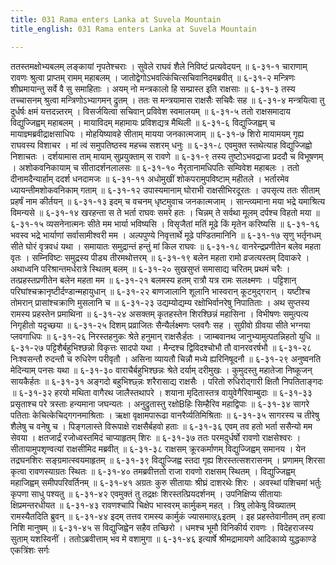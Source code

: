 ```yaml
---
title: 031 Rama enters Lanka at Suvela Mountain
title_english: 031 Rama enters Lanka at Suvela Mountain

---
```

<div class="audioEmbed"  caption="श्रीराम-हरिसीताराममूर्ति-घनपाठिभ्यां वचनम्" src="https://archive.org/download/Ramayana-recitation-Sriram-harisItArAmamUrti-Ghanapaati-v2/Kanda_6/Kanda_6_YK-031-Rama_enters_Lanka_at_Suvela_Mountain_0.mp3"></div>
ततस्तमक्षोभ्यबलम् लङ्कायां नृपतेश्चराः ।  
सुवेले राघवं शैले निविष्टं प्रत्यवेदयन् ॥ ६-३१-१  
चाराणाम् रावणः श्रुत्वा प्राप्तम् रामम् महाबलम् ।  
जातोद्वेगोऽभवत्किंचित्सचिवानिदमब्रवीत् ॥ ६-३१-२  
मन्त्रिणः शीघ्रमायान्तु सर्वे वै सु समाहिताः ।  
अयम् नो मन्त्रकालो हि सम्प्रास्त इति राक्षसाः ॥ ६-३१-३  
तस्य तच्चासनम् श्रुत्वा मन्त्रिणोऽभ्यागमन् द्रुतम् ।  
ततः स मन्त्रयामास राक्षसैः सचिवैः सह ॥ ६-३१-४  
मन्त्रयित्वा तु दुर्धर्षः क्षमं यत्तदन्न्तरम् ।  
विसर्जयित्वा सचिवान् प्रविवेश स्वमालयम् ॥ ६-३१-५  
ततो राक्षसमादाय विद्युज्जिह्वम् महाबलम् ।  
मायाविदम् महामायः प्रविशद्यत्र मैथिली ॥ ६-३१-६  
विद्युज्जिह्वम् च मायाज्ञ्मब्रवीद्राक्षसाधिपः ।  
मोहयिष्यावहे सीताम् मायया जनकात्मजाम् ॥ ६-३१-७  
शिरो मायामयम् गृह्य राघवस्य विशाचर ।  
मां त्वं समुपतिष्ठस्व महच्च सशरम् धनुः ॥ ६-३१-८  
एवमुक्त स्तथेत्याह विद्युज्जिह्वो निशाचतः ।  
दर्शयामास ताम् मायाम् सुप्रयुक्ताम् स रावणे ॥ ६-३१-९  
तस्य तुष्टोऽभवद्राजा प्रददौ च विभूषणम् ।  
अशोकवनिकायाम् च सीतादर्शनलालसः ॥ ६-३१-१०  
नैरृतानामधिपतिः सम्विवेश महाबलः ।  
ततो दीनामदैन्यार्हाम् ददर्श धनदामजः ॥ ६-३१-११  
अधोमुखीं शोकपरामुपविष्टाम् महीतले ।  
भर्तारमेव ध्यायन्तीमशोकवनिकाम् गताम् ॥ ६-३१-१२  
उपास्यमानाम् घोराभी राक्षसीभिरदूरतः ।  
उपसृत्य ततः सीताम् प्रहर्षं नाम कीर्तयन् ॥ ६-३१-१३  
इदम् च वचनम् धृष्टमुवाच जनकात्मजाम् ।  
सान्त्व्यमाना मया भद्रे यमाश्रित्य विमन्यसे ॥ ६-३१-१४  
खरहन्ता स ते भर्ता राघवः समरे हतः ।  
चिन्नम् ते सर्वथा मूलम् दर्पश्च विहतो मया ॥ ६-३१-१५  
व्यसनेनात्मनः सीते मम भार्या भविष्यसि ।  
विसृजैतां मतिं मूढे किं मृतेन करिष्यसि ॥ ६-३१-१६  
भवस्व भद्रे भार्याणां सर्वासामीश्वरी मम ।  
अल्पपुण्ये निवृत्तार्थे मूढे पण्डितमानिनि ॥ ६-३१-१७  
सृणु भर्तृनधम् सीते घोरं वृत्रवधं यथा ।  
समायातः समुद्रान्तं हन्तुं मां किल राघवः ॥ ६-३१-१८  
वानरेन्द्रप्रणीतेन बलेव महता वृतः ।  
सम्निविष्टः समुद्रस्य पीड्य तीरमथोत्तरम् ॥ ६-३१-१९  
बलेन महता रामो व्रजत्यस्तम् दिवाकरे ।  
अथाध्वनि परिश्रान्तमर्धरात्रे स्थितम् बलम् ॥ ६-३१-२०  
सुखसुप्तं समासाद्य चरितम् प्रथमं चरैः ।  
तत्प्रहस्तप्रणीतेन बलेन महता मम ॥ ६-३१-२१  
बलमस्य हतम् रात्रौ यत्र रामः सलक्ष्मणः ।  
पट्टिशान् परिघांश्चक्रानृष्टीर्दण्डान्महायुधान् ॥ ६-३१-२२  
बाणजालानि शूलानि भास्वरान् कूटमुद्गरान् ।  
यष्टीश्च तोमरान् प्रासांश्चक्राणि मुसलानि च ॥ ६-३१-२३  
उद्यम्योद्यम्य रक्षोभिर्वानरेषु निपातिताः ।  
अथ सुप्तस्य रामस्य प्रहस्तेन प्रमाथिना ॥ ६-३१-२४  
असक्तम् कृतहस्तेन शिरश्छिन्नं महासिना ।  
विभीषणः समुत्पत्य निगृहीतो यदृच्छया ॥ ६-३१-२५  
दिशम् प्रव्राजितः सैन्यैर्लक्ष्मणः प्लवगैः सह ।  
सुग्रीवो ग्रीवया सीते भग्नया प्लवगाधिपः ॥ ६-३१-२६  
निरस्तहनुकः श्रेते हनुमान् राक्षसैःर्हतः ।  
जाम्बवानथ जानुभ्यामुत्पतन्निहतो युधि ॥ ६-३१-२७  
पट्टिशैर्बहुभिश्छन्नो विकृत्तः सादपो यथा ।  
मैन्दश्च द्विविदश्चोभौ तौ वानरवरर्षभौ ॥ ६-३१-२८  
निःश्वसन्तौ रुदन्तौ च रुधिरेण परीवृतौ ।  
असिना व्यायतौ चिन्नौ मध्ये ह्यरिनिषूदनौ ॥ ६-३१-२९  
अनुष्वनति मेदिन्याम् पनसः यथा ॥ ६-३१-३०  
वाराचैर्बहुभिश्छन्नः श्रेते दर्याम् दरीमुखः ।  
कुमुदस्तु महातेजा निष्कूजन् सायकैर्हतः ॥ ६-३१-३१  
अङ्गदो बहुभिश्छ्न्नः शरैरासाद्य राक्षसैः ।  
परितो रुधिरोद्गारी क्षितौ निपतिताङ्गदः ॥ ६-३१-३२  
हरयो मथिता वागैरथ जालैस्तथापरे ।  
शयाना मृदितास्तत्र वायुवेगैरिवाम्बुदाः ॥ ६-३१-३३  
प्रसृताश्च परे त्रस्ताः हन्यमाना जघन्यतः ।  
अनुद्रुतास्तु रक्षोBहिः सिम्हैरिव महाद्विपाः ॥ ६-३१-३४  
सागरे पतिताः केचित्केचिद्गगनमाश्रिताः ।  
ऋक्षा वृक्षामपारूढा वानरैर्व्यतिमिश्रिताः ॥ ६-३१-३५  
सागरस्य च तीरेषु शैलेषु च वनेषु च ।  
पिङ्गलास्ते विरूपाक्षे राक्षसैर्बहवो हताः ॥ ६-३१-३६  
एवम् तव हतो भर्ता ससैन्यो मम सेवया ।  
क्षतजार्द्रं रजोध्वस्तमिदं चाप्याहृतम् शिरः ॥ ६-३१-३७  
ततः परमदुर्धर्षो रावणो राक्षसेश्वरः ।  
सीतायामुपशृण्वत्यां राक्षसीमिद मब्रवीत् ॥ ६-३१-३८  
राक्षसम् क्रूरकर्माणम् विद्युज्जिह्वम् समानय ।  
येन तद्रघनशिरः सङ्ग्रमात्स्वयमाहृतम् ॥ ६-३१-३९  
विद्युज्जिह्व स्तदा गृह्य शिरस्तत्सशरासनम् ।  
प्रणामम् शिरसा कृत्वा रावणस्याग्रतः स्थितः ॥ ६-३१-४०  
तमब्रवीत्ततो राजा रावणो राक्षसम् स्थितम् ।  
विद्युज्जिह्वम् महाजिह्वम् समीपपरिवर्तिनम् ॥ ६-३१-४१  
अग्रतः कुरु सीतायाः श्रीघ्रं दाशरथेः शिरः ।  
अवस्थां पशिचमां भर्तुः कृपणा साधु पश्यतु ॥ ६-३१-४२  
एवमुक्तं तु तद्रक्षः शिरस्तत्प्रियदर्शनम् ।  
उपनिक्षिप्य सीतायाः क्षिप्रमन्तरधीयत ॥ ६-३१-४३  
रावणश्चापि चिक्षेप भास्वरम् कार्मुकम् महत् ।  
त्रिषु लोकेषु विख्यातम् रामस्यैतदिति ब्रुवन् ॥ ६-३१-४४  
इदम् तत्तव रामस्य कार्मुकं ज्यासमाव्ऱ्६इतम् ।  
इह प्रहस्तेवानीतम् तम् हत्वा निशि मानुषम् ॥ ६-३१-४५  
स विद्युजिह्वेन सहैव तच्छिरो ।  
धमश्च भूमौ विनिकीर्य रावणः ।  
विदेहराजस्य सुताम् यशस्विनीं ।  
ततोऽब्रवीत्ताम् भव मे वशामुगा ॥ ६-३१-४६  
इत्यार्षे श्रीमद्रामायणे आदिकाव्ये युद्धकाण्डे एकत्रिंशः सर्गः